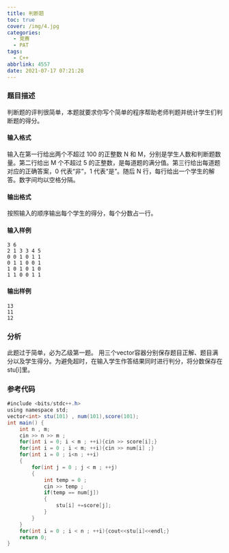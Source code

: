 ```yaml
---
title: 判断题
toc: true
cover: /img/4.jpg
categories:
  - 竞赛
  - PAT
tags:
  - C++
abbrlink: 4557
date: 2021-07-17 07:21:28
---
```


### 题目描述

判断题的评判很简单，本题就要求你写个简单的程序帮助老师判题并统计学生们判断题的得分。<!-- more -->

#### 输入格式

输入在第一行给出两个不超过 100 的正整数 N 和 M，分别是学生人数和判断题数量。第二行给出 M 个不超过 5 的正整数，是每道题的满分值。第三行给出每道题对应的正确答案，0 代表“非”，1 代表“是”。随后 N 行，每行给出一个学生的解答。数字间均以空格分隔。

#### 输出格式

按照输入的顺序输出每个学生的得分，每个分数占一行。

#### 输入样例

```
3 6
2 1 3 3 4 5
0 0 1 0 1 1
0 1 1 0 0 1
1 0 1 0 1 0
1 1 0 0 1 1
```

#### 输出样例

```
13
11
12
```

### 分析

此题过于简单，必为乙级第一题。
用三个vector容器分别保存题目正解、题目满分以及学生得分。为避免超时，在输入学生作答结果同时进行判分，将分数保存在stu[i]里。

### 参考代码

```java
#include <bits/stdc++.h>
using namespace std;
vector<int> stu(101) , num(101),score(101);
int main() {
    int n , m;
    cin >> n >> m ;
    for(int i = 0; i < m ; ++i){cin >> score[i];}
    for(int i = 0 ; i < m; ++i){cin >> num[i] ;}
    for(int i = 0 ; i<n ; ++i)
    {
        for(int j = 0 ; j < m ; ++j)
        {
            int temp = 0 ;
            cin >> temp ;
            if(temp == num[j])
            {
                stu[i] +=score[j];
            }
        }
    }
    for(int i = 0 ; i < n ; ++i){cout<<stu[i]<<endl;}
    return 0;
}
```

